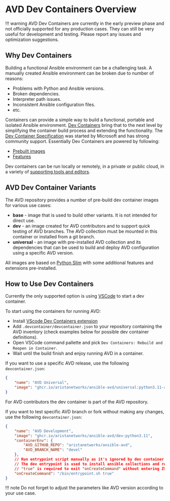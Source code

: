 <!--
  ~ Copyright (c) 2023 Arista Networks, Inc.
  ~ Use of this source code is governed by the Apache License 2.0
  ~ that can be found in the LICENSE file.
  -->

# AVD Dev Containers Overview

!!! warning
    AVD Dev Containers are currently in the early preview phase and not officially supported for any production cases.
    They can still be very useful for development and testing. Please report any issues and optimization suggestions.

## Why Dev Containers

Building a functional Ansible environment can be a challenging task. A manually created Ansible environment can be broken due to number of reasons:

- Problems with Python and Ansible versions.
- Broken dependencies.
- Interpreter path issues.
- Inconsistent Ansible configuration files.
- etc.

Containers can provide a simple way to build a functional, portable and isolated Ansible environment. [Dev Containers](https://containers.dev) bring that to the next level by simplifying the container build process and extending the functionality. The [Dev Container Specification](https://github.com/devcontainers/spec) was started by Microsoft and has strong community support. Essentially Dev Containers are powered by following:

- [Prebuilt images](https://github.com/devcontainers/images)
- [Features](https://containers.dev/features)

Dev containers can be run locally or remotely, in a private or public cloud, in a variety of [supporting tools and editors](https://containers.dev/supporting).

## AVD Dev Container Variants

The AVD repository provides a number of pre-build dev container images for various use cases:

- **base** - image that is used to build other variants. It is not intended for direct use.
- **dev** - an image created for AVD contributors and to support quick testing of AVD branches. The AVD collection must be mounted in this container or installed from a git branch.
- **universal** - an image with pre-installed AVD collection and its dependencies that can be used to build and deploy AVD configuration using a specific AVD version.

All images are based on [Python Slim](https://hub.docker.com/_/python) with some additional features and extensions pre-installed.

## How to Use Dev Containers

Currently the only supported option is using [VSCode](https://code.visualstudio.com/) to start a dev container.

To start using the containers for running AVD:

- Install [VScode Dev Containers extension](https://code.visualstudio.com/docs/devcontainers/tutorial)
- Add `.devcontainer/devcontainer.json` to your repository containing the AVD inventory (check examples below for possible dev container definitions).
- Open VSCode command pallette and pick `Dev Containers: Rebuild and Reopen in Container`.
- Wait until the build finish and enjoy running AVD in a container.

If you want to use a specific AVD release, use the following `devcontainer.json`:

```json
{
    "name": "AVD Universal",
    "image": "ghcr.io/aristanetworks/ansible-avd/universal:python3.11-avd-v4.4.0"
}
```

For AVD contributors the dev container is part of the AVD repository.

If you want to test specific AVD branch or fork without making any changes, use the following `devcontainer.json`:

```json
{
    "name": "AVD Development",
    "image": "ghcr.io/aristanetworks/ansible-avd/dev:python3.11",
    "containerEnv": {
        "AVD_GITHUB_REPO": "aristanetworks/ansible-avd",
        "AVD_BRANCH_NAME": "devel"
    },
    // Run entrypoint script manually as it's ignored by dev container CLI otherwise.
    // The dev entrypoint is used to install ansible collections and requirements, as they are not included with the dev version.
    // "true" is required to exit "onCreateCommand" without entering ZSH.
    "onCreateCommand": "/bin/entrypoint.sh true"
}
```

!!! note
    Do not forget to adjust the parameters like AVD version according to your use case.

